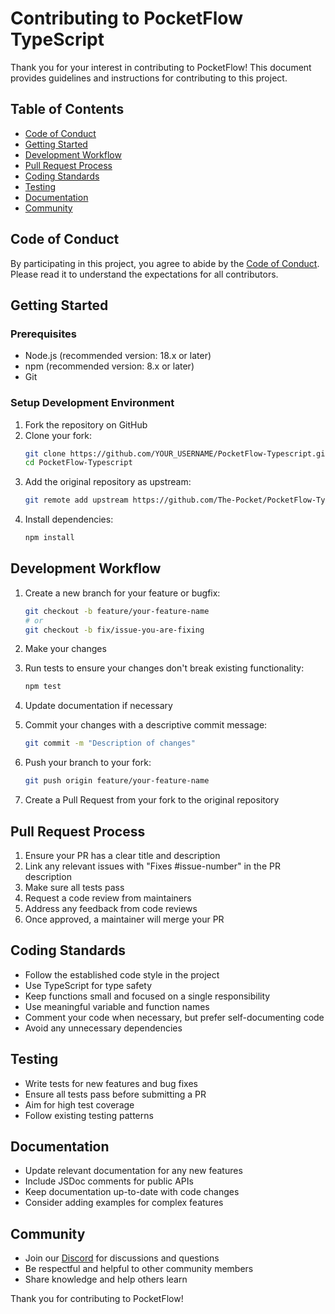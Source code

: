 # Contributing to PocketFlow TypeScript

Thank you for your interest in contributing to PocketFlow! This document provides guidelines and instructions for contributing to this project.

## Table of Contents

- [Code of Conduct](#code-of-conduct)
- [Getting Started](#getting-started)
- [Development Workflow](#development-workflow)
- [Pull Request Process](#pull-request-process)
- [Coding Standards](#coding-standards)
- [Testing](#testing)
- [Documentation](#documentation)
- [Community](#community)

## Code of Conduct

By participating in this project, you agree to abide by the [Code of Conduct](CODE_OF_CONDUCT.md). Please read it to understand the expectations for all contributors.

## Getting Started

### Prerequisites

- Node.js (recommended version: 18.x or later)
- npm (recommended version: 8.x or later)
- Git

### Setup Development Environment

1. Fork the repository on GitHub
2. Clone your fork:
   ```bash
   git clone https://github.com/YOUR_USERNAME/PocketFlow-Typescript.git
   cd PocketFlow-Typescript
   ```
3. Add the original repository as upstream:
   ```bash
   git remote add upstream https://github.com/The-Pocket/PocketFlow-Typescript.git
   ```
4. Install dependencies:
   ```bash
   npm install
   ```

## Development Workflow

1. Create a new branch for your feature or bugfix:

   ```bash
   git checkout -b feature/your-feature-name
   # or
   git checkout -b fix/issue-you-are-fixing
   ```

2. Make your changes

3. Run tests to ensure your changes don't break existing functionality:

   ```bash
   npm test
   ```

4. Update documentation if necessary

5. Commit your changes with a descriptive commit message:

   ```bash
   git commit -m "Description of changes"
   ```

6. Push your branch to your fork:

   ```bash
   git push origin feature/your-feature-name
   ```

7. Create a Pull Request from your fork to the original repository

## Pull Request Process

1. Ensure your PR has a clear title and description
2. Link any relevant issues with "Fixes #issue-number" in the PR description
3. Make sure all tests pass
4. Request a code review from maintainers
5. Address any feedback from code reviews
6. Once approved, a maintainer will merge your PR

## Coding Standards

- Follow the established code style in the project
- Use TypeScript for type safety
- Keep functions small and focused on a single responsibility
- Use meaningful variable and function names
- Comment your code when necessary, but prefer self-documenting code
- Avoid any unnecessary dependencies

## Testing

- Write tests for new features and bug fixes
- Ensure all tests pass before submitting a PR
- Aim for high test coverage
- Follow existing testing patterns

## Documentation

- Update relevant documentation for any new features
- Include JSDoc comments for public APIs
- Keep documentation up-to-date with code changes
- Consider adding examples for complex features

## Community

- Join our [Discord](https://discord.gg/hUHHE9Sa6T) for discussions and questions
- Be respectful and helpful to other community members
- Share knowledge and help others learn

Thank you for contributing to PocketFlow!
